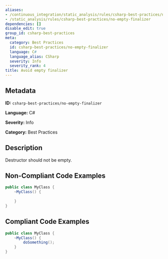 ```yaml
---
aliases:
- /continuous_integration/static_analysis/rules/csharp-best-practices/no-empty-finalizer
- /static_analysis/rules/csharp-best-practices/no-empty-finalizer
dependencies: []
disable_edit: true
group_id: csharp-best-practices
meta:
  category: Best Practices
  id: csharp-best-practices/no-empty-finalizer
  language: C#
  language_alias: CSharp
  severity: Info
  severity_rank: 4
title: Avoid empty finalizer
---
```

<!--  SOURCED FROM https://github.com/DataDog/datadog-static-analyzer-rule-docs -->


## Metadata
**ID:** `csharp-best-practices/no-empty-finalizer`

**Language:** C#

**Severity:** Info

**Category:** Best Practices

## Description
Destructor should not be empty.

## Non-Compliant Code Examples
```csharp
public class MyClass {
    ~MyClass() {
        
    }
}

```

## Compliant Code Examples
```csharp
public class MyClass {
    ~MyClass() {
        doSomething();
    }
}

```

